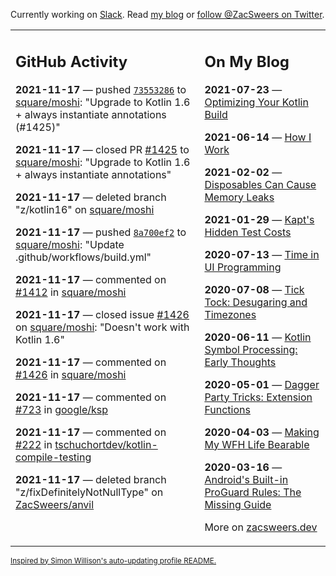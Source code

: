 Currently working on [Slack](https://slack.com/). Read [my blog](https://zacsweers.dev/) or [follow @ZacSweers on Twitter](https://twitter.com/ZacSweers).

<table><tr><td valign="top" width="60%">

## GitHub Activity
<!-- githubActivity starts -->
**2021-11-17** — pushed [`73553286`](https://github.com/square/moshi/commit/73553286fb482040990c9efadd829faf849b676e) to [square/moshi](https://api.github.com/repos/square/moshi): "Upgrade to Kotlin 1.6 + always instantiate annotations (#1425)"

**2021-11-17** — closed PR [#1425](https://api.github.com/repos/square/moshi/pulls/1425) to [square/moshi](https://api.github.com/repos/square/moshi): "Upgrade to Kotlin 1.6 + always instantiate annotations"

**2021-11-17** — deleted branch "z/kotlin16" on [square/moshi](https://api.github.com/repos/square/moshi)

**2021-11-17** — pushed [`8a700ef2`](https://github.com/square/moshi/commit/8a700ef2a6abbc6b19333912e53fd8c0cf4bf58e) to [square/moshi](https://api.github.com/repos/square/moshi): "Update .github/workflows/build.yml"

**2021-11-17** — commented on [#1412](https://github.com/square/moshi/pull/1412#issuecomment-971694156) in [square/moshi](https://api.github.com/repos/square/moshi)

**2021-11-17** — closed issue [#1426](https://api.github.com/repos/square/moshi/issues/1426) on [square/moshi](https://api.github.com/repos/square/moshi): "Doesn't work with Kotlin 1.6"

**2021-11-17** — commented on [#1426](https://github.com/square/moshi/issues/1426#issuecomment-971689864) in [square/moshi](https://api.github.com/repos/square/moshi)

**2021-11-17** — commented on [#723](https://github.com/google/ksp/issues/723#issuecomment-971689466) in [google/ksp](https://api.github.com/repos/google/ksp)

**2021-11-17** — commented on [#222](https://github.com/tschuchortdev/kotlin-compile-testing/issues/222#issuecomment-971687397) in [tschuchortdev/kotlin-compile-testing](https://api.github.com/repos/tschuchortdev/kotlin-compile-testing)

**2021-11-17** — deleted branch "z/fixDefinitelyNotNullType" on [ZacSweers/anvil](https://api.github.com/repos/ZacSweers/anvil)
<!-- githubActivity ends -->
</td><td valign="top" width="40%">

## On My Blog
<!-- blog starts -->
**2021-07-23** — [Optimizing Your Kotlin Build](https://www.zacsweers.dev/optimizing-your-kotlin-build/)

**2021-06-14** — [How I Work](https://www.zacsweers.dev/how-i-work/)

**2021-02-02** — [Disposables Can Cause Memory Leaks](https://www.zacsweers.dev/disposables-can-cause-memory-leaks/)

**2021-01-29** — [Kapt's Hidden Test Costs](https://www.zacsweers.dev/kapts-hidden-test-costs/)

**2020-07-13** — [Time in UI Programming](https://www.zacsweers.dev/time-in-ui/)

**2020-07-08** — [Tick Tock: Desugaring and Timezones](https://www.zacsweers.dev/ticktock-desugaring-timezones/)

**2020-06-11** — [Kotlin Symbol Processing: Early Thoughts](https://www.zacsweers.dev/kotlin-symbol-processor-early-thoughts/)

**2020-05-01** — [Dagger Party Tricks: Extension Functions](https://www.zacsweers.dev/dagger-party-tricks-extension-functions/)

**2020-04-03** — [Making My WFH Life Bearable](https://www.zacsweers.dev/making-wfh-life-bearable/)

**2020-03-16** — [Android's Built-in ProGuard Rules: The Missing Guide](https://www.zacsweers.dev/android-proguard-rules/)
<!-- blog ends -->
More on [zacsweers.dev](https://zacsweers.dev/)
</td></tr></table>

<sub><a href="https://simonwillison.net/2020/Jul/10/self-updating-profile-readme/">Inspired by Simon Willison's auto-updating profile README.</a></sub>